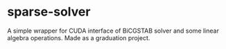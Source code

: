 # sparse-solver
A simple wrapper for CUDA interface of BiCGSTAB solver and some linear algebra operations. Made as a graduation project.
